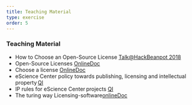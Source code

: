 ```yaml
---
title: Teaching Material  
type: exercise
order: 5
---
```


### **Teaching Material**

- How to Choose an Open-Source License [Talk@HackBeanpot 2018](https://www.youtube.com/watch?v=OnmWFxlG2GA)
- Open-Source Licenses [OnlineDoc](https://opensource.org/licenses)
- Choose a license [OnlineDoc ](https://choosealicense.com/)
- eScience Center policy towards publishing, licensing and intellectual property [QI](https://nlesc.sharepoint.com/qi/Shared%20Documents/Strategies,%20Plans%20%26%20Policies/eScience%20Center%20IP%20policy%20v1.1.pdf)
- IP rules for eScience Center projects [QI](https://nlesc.sharepoint.com/qi/Shared%20Documents/Strategies,%20Plans%20%26%20Policies/eScience%20Center%20IP%20rules%20for%20projects%20v1.1.pdf)
- The turing way Licensing-software[onlineDoc](https://the-turing-way.netlify.app/reproducible-research/licensing/licensing-software.html) 
